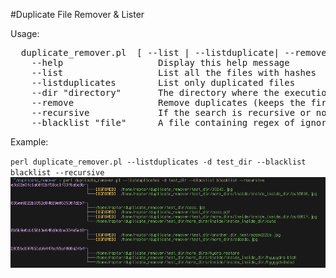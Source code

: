 #Duplicate File Remover & Lister

Usage:
<pre>
  duplicate_remover.pl  [ --list | --listduplicate| --remove ] [ Options ]
	--help                  Display this help message
	--list                  List all the files with hashes
	--listduplicates        List only duplicated files
	--dir "directory"       The directory where the execution will take place
	--remove                Remove duplicates (keeps the first file found)
	--recursive             If the search is recursive or not
	--blacklist "file"      A file containing regex of ignored files
</pre>

Example:

`
perl duplicate_remover.pl --listduplicates -d test_dir --blacklist blacklist --recursive 
`
![output example](https://github.com/venam/duplicate-remover/raw/master/example.png)


